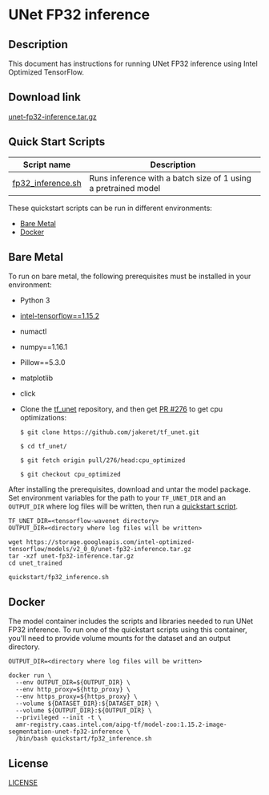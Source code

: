 <!--- 0. Title -->
# UNet FP32 inference

<!-- 10. Description -->
## Description

This document has instructions for running UNet FP32 inference using
Intel Optimized TensorFlow.

<!--- 20. Download link -->
## Download link

[unet-fp32-inference.tar.gz](https://storage.googleapis.com/intel-optimized-tensorflow/models/v2_0_0/unet-fp32-inference.tar.gz)

<!--- 40. Quick Start Scripts -->
## Quick Start Scripts

| Script name | Description |
|-------------|-------------|
| [fp32_inference.sh](fp32_inference.sh) | Runs inference with a batch size of 1 using a pretrained model |

These quickstart scripts can be run in different environments:
* [Bare Metal](#bare-metal)
* [Docker](#docker)

<!--- 50. Bare Metal -->
## Bare Metal

To run on bare metal, the following prerequisites must be installed in your environment:
* Python 3
* [intel-tensorflow==1.15.2](https://pypi.org/project/intel-tensorflow/1.15.2/)
* numactl
* numpy==1.16.1
* Pillow==5.3.0
* matplotlib
* click
* Clone the [tf_unet](https://github.com/jakeret/tf_unet) repository,
   and then get [PR #276](https://github.com/jakeret/tf_unet/pull/276)
   to get cpu optimizations:

   ```
   $ git clone https://github.com/jakeret/tf_unet.git

   $ cd tf_unet/

   $ git fetch origin pull/276/head:cpu_optimized

   $ git checkout cpu_optimized
   ``` 

After installing the prerequisites, download and untar the model package.
Set environment variables for the path to your `TF_UNET_DIR` and an `OUTPUT_DIR` where log files will be written, then run a 
[quickstart script](#quick-start-scripts).

```
TF_UNET_DIR=<tensorflow-wavenet directory>
OUTPUT_DIR=<directory where log files will be written>

wget https://storage.googleapis.com/intel-optimized-tensorflow/models/v2_0_0/unet-fp32-inference.tar.gz
tar -xzf unet-fp32-inference.tar.gz
cd unet_trained

quickstart/fp32_inference.sh
```

<!--- 60. Docker -->
## Docker

The model container includes the scripts and libraries needed to run 
UNet FP32 inference. To run one of the quickstart scripts 
using this container, you'll need to provide volume mounts for the dataset 
and an output directory.

```
OUTPUT_DIR=<directory where log files will be written>

docker run \
  --env OUTPUT_DIR=${OUTPUT_DIR} \
  --env http_proxy=${http_proxy} \
  --env https_proxy=${https_proxy} \
  --volume ${DATASET_DIR}:${DATASET_DIR} \
  --volume ${OUTPUT_DIR}:${OUTPUT_DIR} \
  --privileged --init -t \
  amr-registry.caas.intel.com/aipg-tf/model-zoo:1.15.2-image-segmentation-unet-fp32-inference \
  /bin/bash quickstart/fp32_inference.sh
```

<!--- 80. License -->
## License

[LICENSE](/LICENSE)

